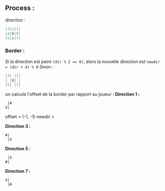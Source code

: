 ## Process :


direction :
```c
|3|2|1|
|4|X|0|
|5|6|7|
```

### Border :

Si la direction est paire `(dir % 2 == 0)`, alors la nouvelle direction est `newdir = (dir + 4) % 8`
Sinon : 
```c
|3| |1|
| |X| |
|5| |7|
```
on calcule l'offset de la border par rapport au joueur : 
__Direction 1 :__  
```
 |#
X|
```
offset = (-1, -1)
newdir = 

__Direction 3 :__
```
#|
 |X
```

__Direction 5 :__
```
 |X
#|
```

__Direction 7 :__
```
X|
 |#
```


